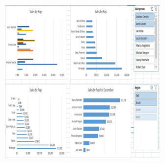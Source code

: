 <p align="center">
  <img width="800" height="500" src="https://github.com/ankur715/business_analytics/blob/master/sales_rep2/Capture.JPG"> 
</p>
